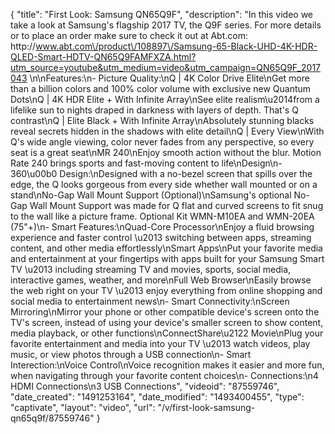 {
    "title": "First Look: Samsung QN65Q9F",
    "description": "In this video we take a look at Samsung's flagship 2017 TV, the Q9F series.  For more details or to place an order make sure to check it out at Abt.com: http:\/\/www.abt.com\/product\/108897\/Samsung-65-Black-UHD-4K-HDR-QLED-Smart-HDTV-QN65Q9FAMFXZA.html?utm_source=youtube&utm_medium=video&utm_campaign=QN65Q9F_2017043 \n\nFeatures:\n- Picture Quality:\nQ | 4K Color Drive Elite\nGet more than a billion colors and 100% color volume with exclusive new Quantum Dots\nQ | 4K HDR Elite + With Infinite Array\nSee elite realism\u2014from a lifelike sun to nights draped in darkness with layers of depth. That's Q contrast\nQ | Elite Black + With Infinite Array\nAbsolutely stunning blacks reveal secrets hidden in the shadows with elite detail\nQ | Every View\nWith Q's wide angle viewing, color never fades from any perspective, so every seat is a great seat\nMR 240\nEnjoy smooth action without the blur. Motion Rate 240 brings sports and fast-moving content to life\nDesign\n- 360\u00b0 Design:\nDesigned with a no-bezel screen that spills over the edge, the Q looks gorgeous from every side whether wall mounted or on a stand\nNo-Gap Wall Mount Support (Optional)\nSamsung's optional No-Gap Wall Mount Support was made for Q flat and curved screens to fit snug to the wall like a picture frame. Optional Kit WMN-M10EA and WMN-20EA (75\"+)\n- Smart Features:\nQuad-Core Processor\nEnjoy a fluid browsing experience and faster control \u2013 switching between apps, streaming content, and other media effortlessly\nSmart Apps\nPut your favorite media and entertainment at your fingertips with apps built for your Samsung Smart TV \u2013 including streaming TV and movies, sports, social media, interactive games, weather, and more\nFull Web Browser\nEasily browse the web right on your TV \u2013 enjoy everything from online shopping and social media to entertainment news\n- Smart Connectivity:\nScreen Mirroring\nMirror your phone or other compatible device's screen onto the TV's screen, instead of using your device's smaller screen to show content, media playback, or other functions\nConnectShare\u2122 Movie\nPlug your favorite entertainment and media into your TV \u2013 watch videos, play music, or view photos through a USB connection\n- Smart Interection:\nVoice Control\nVoice recognition makes it easier and more fun, when navigating through your favorite content choices\n- Connections:\n4 HDMI Connections\n3 USB Connections",
    "videoid": "87559746",
    "date_created": "1491253164",
    "date_modified": "1493400455",
    "type": "captivate",
    "layout": "video",
    "url": "\/v\/first-look-samsung-qn65q9f\/87559746"
}
